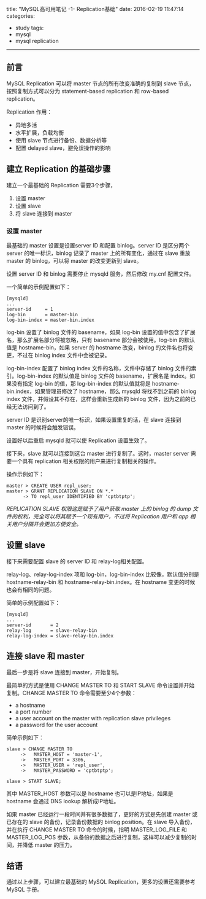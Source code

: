 title: "MySQL高可用笔记 -1- Replication基础"
date: 2016-02-19 11:47:14
categories:
- study
tags:
- mysql
- mysql replication
---

## 前言
MySQL Replication 可以将 master 节点的所有改变准确的复制到 slave 节点，按照复制方式可以分为 statement-based replication 和 row-based replication。

<!-- statement-based replication 是基于statement的复制，在语句少，数据变更大的时候效果更好，row-based replication 是基于数据行的复制，在语句多，数据变更相对少的时候效果更好。 -->

Replication 作用：
- 异地多活
- 水平扩展，负载均衡
- 使用 slave 节点进行备份、数据分析等
- 配置 delayed slave，避免误操作的影响

<!-- more -->

## 建立 Replication 的基础步骤
建立一个最基础的 Replication 需要3个步骤，
1. 设置 master
2. 设置 slave
3. 将 slave 连接到 master

### 设置 master
最基础的 master 设置是设置server ID 和配置 binlog。server ID 是区分两个 server 的唯一标识，binlog 记录了 master 上的所有变化，通过在 slave 重放 master 的 binlog，可以将 master 的改变更新到 slave。

设置 server ID 和 binlog 需要停止 mysqld 服务，然后修改 my.cnf 配置文件。

一个简单的示例配置如下：
```
[mysqld]
...
server-id     = 1
log-bin       = master-bin
log-bin-index = master-bin.index
```

log-bin 设置了 binlog 文件的 basename，如果 log-bin 设置的值中包含了扩展名，那么扩展名部分将被忽略，只有 basename 部分会被使用。log-bin 的默认值是 hostname-bin，如果 server 的 hostname 改变，binlog 的文件名也将变更，不过在 binlog index 文件中会被记录。

log-bin-index 配置了 binlog index 文件的名称，文件中存储了 binlog 文件的索引。log-bin-index 的默认值是 binlog 文件的 basename，扩展名是 index。如果没有指定 log-bin 的值，那 log-bin-index 的默认值就将是 hostname-bin.index，如果管理员修改了 hostname，那么 mysqld 将找不到之前的 binlog index 文件，并假设其不存在，这样会重新生成新的 binlog 文件，因为之前的已经无法访问到了。

server ID 是识别server的唯一标识，如果设置重复的话，在 slave 连接到 master 的时候将会触发错误。

设置好以后重启 mysqld 就可以使 Replication 设置生效了。

接下来，slave 就可以连接到这台 master 进行复制了。这时，master server 需要一个具有 replication 相关权限的用户来进行复制相关的操作。

操作示例如下：
```
master > CREATE USER repl_user;
master > GRANT REPLICATION SLAVE ON *.*
      -> TO repl_user IDENTIFIED BY 'cptbtptp';
```

*REPLICATION SLAVE 权限这是赋予了用户获取 master 上的 binlog 的 dump 文件的权利，完全可以将其赋予一个现有用户，不过将 Replication 用户和 app 相关用户分隔开会更加方便安全。*


## 设置 slave
接下来需要配置 slave 的 server ID 和 relay-log相关配置。

relay-log、relay-log-index 项和 log-bin，log-bin-index 比较像，默认值分别是 hostname-relay-bin 和 hostname-relay-bin.index。在 hostname 变更的时候也会有相同的问题。

简单的示例配置如下：
```
[mysqld]
...
server-id       = 2
relay-log       = slave-relay-bin
relay-log-index = slave-relay-bin.index
```


## 连接 slave 和 master
最后一步是将 slave 连接到 master，开始复制。

最简单的方式是使用 CHANGE MASTER TO 和 START SLAVE 命令设置并开始复制。CHANGE MASTER TO 命令需要至少4个参数：
- a hostname
- a port number
- a user account on the master with replication slave privileges
- a password for the user account

简单示例如下：
```
slave > CHANGE MASTER TO
     ->   MASTER_HOST = 'master-1',
     ->   MASTER_PORT = 3306,
     ->   MASTER_USER = 'repl_user',
     ->   MASTER_PASSWORD = 'cptbtptp';

slave > START SLAVE;
```

其中 MASTER_HOST 参数可以是 hostname 也可以是IP地址，如果是 hostname 会通过 DNS lookup 解析成IP地址。

如果 master 已经运行一段时间并有很多数据了，更好的方式是先创建 master 或 已存在的 slave 的备份，记录备份数据的 binlog position。在 slave 导入备份，并在执行 CHANGE MASTER TO 命令的时候，指明 MASTER_LOG_FILE 和 MASTER_LOG_POS 参数，从备份的数据之后进行复制，这样可以减少复制的时间，并降低 master 的压力。


## 结语
通过以上步骤，可以建立最基础的 MySQL Replication，更多的设置还需要参考 MySQL 手册。
